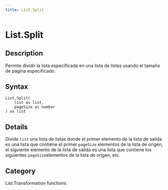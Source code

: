 ```yaml
---
title: List.Split
---
```


# List.Split


## Description

Permite dividir la lista especificada en una lista de listas usando el tamaño de página especificado.


## Syntax

```powerquery
List.Split(
    list as list,
    pageSize as number
) as list
```


## Details

Divide <code>list</code> una lista de listas donde el primer elemento de la lista de salida es una lista que contiene el primer <code>pageSize</code> elementos de    la lista de origen, el siguiente elemento de la lista de salida es una lista que contiene los siguientes <code>pageSize</code>elementos de la lista de origen, etc.



## Category
List.Transformation functions
